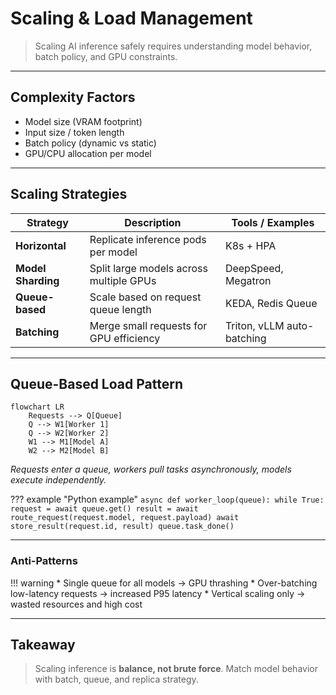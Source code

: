 # Scaling & Load Management

> Scaling AI inference safely requires understanding model behavior, batch policy, and GPU constraints.

---

## Complexity Factors

- Model size (VRAM footprint)  
- Input size / token length  
- Batch policy (dynamic vs static)  
- GPU/CPU allocation per model  

---

## Scaling Strategies

| Strategy           | Description                             | Tools / Examples           |
| ------------------ | --------------------------------------- | -------------------------- |
| **Horizontal**     | Replicate inference pods per model      | K8s + HPA                  |
| **Model Sharding** | Split large models across multiple GPUs | DeepSpeed, Megatron        |
| **Queue-based**    | Scale based on request queue length     | KEDA, Redis Queue          |
| **Batching**       | Merge small requests for GPU efficiency | Triton, vLLM auto-batching |

---

## Queue-Based Load Pattern

```mermaid
flowchart LR
    Requests --> Q[Queue]
    Q --> W1[Worker 1]
    Q --> W2[Worker 2]
    W1 --> M1[Model A]
    W2 --> M2[Model B]
```

*Requests enter a queue, workers pull tasks asynchronously, models execute independently.*

??? example "Python example"
    ```
    async def worker_loop(queue):
        while True:
            request = await queue.get()
            result = await route_request(request.model, request.payload)
            await store_result(request.id, result)
            queue.task_done()
    ```

---

### Anti-Patterns

!!! warning
    * Single queue for all models → GPU thrashing
    * Over-batching low-latency requests → increased P95 latency
    * Vertical scaling only → wasted resources and high cost


---

## Takeaway

> Scaling inference is **balance, not brute force**. Match model behavior with batch, queue, and replica strategy.